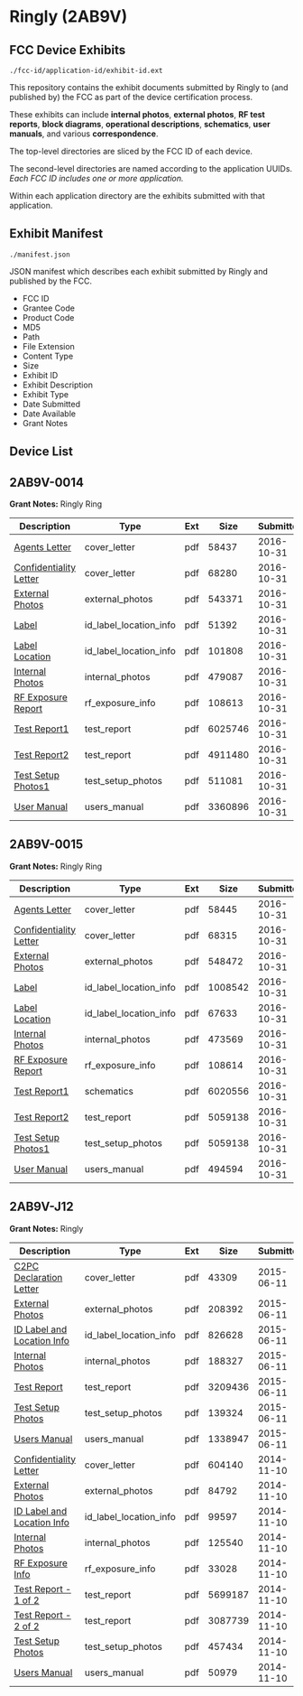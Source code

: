 # Ringly (2AB9V)
## FCC Device Exhibits

```
./fcc-id/application-id/exhibit-id.ext
```

This repository contains the exhibit documents submitted by Ringly to (and published by) the FCC as part of the device certification process.

These exhibits can include **internal photos**, **external photos**, **RF test reports**, **block diagrams**, **operational descriptions**, **schematics**, **user manuals**, and various **correspondence**.

The top-level directories are sliced by the FCC ID of each device.

The second-level directories are named according to the application UUIDs. *Each FCC ID includes one or more application.*

Within each application directory are the exhibits submitted with that application. 

## Exhibit Manifest

```
./manifest.json
```

JSON manifest which describes each exhibit submitted by Ringly and published by the FCC.

- FCC ID
- Grantee Code
- Product Code
- MD5
- Path
- File Extension
- Content Type
- Size
- Exhibit ID
- Exhibit Description
- Exhibit Type
- Date Submitted
- Date Available
- Grant Notes

## Device List
## 2AB9V-0014
**Grant Notes:** Ringly Ring

| Description | Type | Ext | Size | Submitted | Available |
| ----------- | ---- | --- | ---- | --------- | --------- |
| [Agents Letter](2AB9V-0014/3a916e9b6807046413f80be06f3e4a6f/3181292.pdf) | cover_letter | pdf | 58437 | 2016-10-31 | 2016-10-31 |
| [Confidentiality Letter](2AB9V-0014/3a916e9b6807046413f80be06f3e4a6f/3181305.pdf) | cover_letter | pdf | 68280 | 2016-10-31 | 2016-10-31 |
| [External Photos](2AB9V-0014/3a916e9b6807046413f80be06f3e4a6f/3181282.pdf) | external_photos | pdf | 543371 | 2016-10-31 | 2016-10-31 |
| [Label](2AB9V-0014/3a916e9b6807046413f80be06f3e4a6f/3181279.pdf) | id_label_location_info | pdf | 51392 | 2016-10-31 | 2016-10-31 |
| [Label Location](2AB9V-0014/3a916e9b6807046413f80be06f3e4a6f/3181281.pdf) | id_label_location_info | pdf | 101808 | 2016-10-31 | 2016-10-31 |
| [Internal Photos](2AB9V-0014/3a916e9b6807046413f80be06f3e4a6f/3181289.pdf) | internal_photos | pdf | 479087 | 2016-10-31 | 2017-03-25 |
| [RF Exposure Report](2AB9V-0014/3a916e9b6807046413f80be06f3e4a6f/3181290.pdf) | rf_exposure_info | pdf | 108613 | 2016-10-31 | 2016-10-31 |
| [Test Report1](2AB9V-0014/3a916e9b6807046413f80be06f3e4a6f/3181285.pdf) | test_report | pdf | 6025746 | 2016-10-31 | 2016-10-31 |
| [Test Report2](2AB9V-0014/3a916e9b6807046413f80be06f3e4a6f/3181286.pdf) | test_report | pdf | 4911480 | 2016-10-31 | 2016-10-31 |
| [Test Setup Photos1](2AB9V-0014/3a916e9b6807046413f80be06f3e4a6f/3181287.pdf) | test_setup_photos | pdf | 511081 | 2016-10-31 | 2016-10-31 |
| [User Manual](2AB9V-0014/3a916e9b6807046413f80be06f3e4a6f/3181288.pdf) | users_manual | pdf | 3360896 | 2016-10-31 | 2016-10-31 |
## 2AB9V-0015
**Grant Notes:** Ringly Ring

| Description | Type | Ext | Size | Submitted | Available |
| ----------- | ---- | --- | ---- | --------- | --------- |
| [Agents Letter](2AB9V-0015/edbd8a253a55555cb9470b657e936720/3181342.pdf) | cover_letter | pdf | 58445 | 2016-10-31 | 2016-10-31 |
| [Confidentiality Letter](2AB9V-0015/edbd8a253a55555cb9470b657e936720/3181343.pdf) | cover_letter | pdf | 68315 | 2016-10-31 | 2016-10-31 |
| [External Photos](2AB9V-0015/edbd8a253a55555cb9470b657e936720/3181317.pdf) | external_photos | pdf | 548472 | 2016-10-31 | 2016-10-31 |
| [Label](2AB9V-0015/edbd8a253a55555cb9470b657e936720/3181310.pdf) | id_label_location_info | pdf | 1008542 | 2016-10-31 | 2016-10-31 |
| [Label Location](2AB9V-0015/edbd8a253a55555cb9470b657e936720/3181315.pdf) | id_label_location_info | pdf | 67633 | 2016-10-31 | 2016-10-31 |
| [Internal Photos](2AB9V-0015/edbd8a253a55555cb9470b657e936720/3181339.pdf) | internal_photos | pdf | 473569 | 2016-10-31 | 2017-03-25 |
| [RF Exposure Report](2AB9V-0015/edbd8a253a55555cb9470b657e936720/3181340.pdf) | rf_exposure_info | pdf | 108614 | 2016-10-31 | 2016-10-31 |
| [Test Report1](2AB9V-0015/edbd8a253a55555cb9470b657e936720/3181329.pdf) | schematics | pdf | 6020556 | 2016-10-31 | 2016-10-31 |
| [Test Report2](2AB9V-0015/edbd8a253a55555cb9470b657e936720/3181332.pdf) | test_report | pdf | 5059138 | 2016-10-31 | 2016-10-31 |
| [Test Setup Photos1	](2AB9V-0015/edbd8a253a55555cb9470b657e936720/3181332.pdf) | test_setup_photos | pdf | 5059138 | 2016-10-31 | 2016-10-31 |
| [User Manual](2AB9V-0015/edbd8a253a55555cb9470b657e936720/3181338.pdf) | users_manual | pdf | 494594 | 2016-10-31 | 2016-10-31 |
## 2AB9V-J12
**Grant Notes:** Ringly

| Description | Type | Ext | Size | Submitted | Available |
| ----------- | ---- | --- | ---- | --------- | --------- |
| [C2PC Declaration Letter](2AB9V-J12/1ceef3d7014431df499d8d4605da40ef/2644099.pdf) | cover_letter | pdf | 43309 | 2015-06-11 | 2015-06-11 |
| [External Photos](2AB9V-J12/1ceef3d7014431df499d8d4605da40ef/2644100.pdf) | external_photos | pdf | 208392 | 2015-06-11 | 2015-06-11 |
| [ID Label and Location Info](2AB9V-J12/1ceef3d7014431df499d8d4605da40ef/2644102.pdf) | id_label_location_info | pdf | 826628 | 2015-06-11 | 2015-06-11 |
| [Internal Photos](2AB9V-J12/1ceef3d7014431df499d8d4605da40ef/2644103.pdf) | internal_photos | pdf | 188327 | 2015-06-11 | 2015-06-11 |
| [Test Report](2AB9V-J12/1ceef3d7014431df499d8d4605da40ef/2644105.pdf) | test_report | pdf | 3209436 | 2015-06-11 | 2015-06-11 |
| [Test Setup Photos](2AB9V-J12/1ceef3d7014431df499d8d4605da40ef/2644106.pdf) | test_setup_photos | pdf | 139324 | 2015-06-11 | 2015-06-11 |
| [Users Manual](2AB9V-J12/1ceef3d7014431df499d8d4605da40ef/2644101.pdf) | users_manual | pdf | 1338947 | 2015-06-11 | 2015-06-11 |
| [Confidentiality Letter](2AB9V-J12/be2d1513c4fe81e846b3edd5475f5672/2440422.pdf) | cover_letter | pdf | 604140 | 2014-11-10 | 2014-11-10 |
| [External Photos](2AB9V-J12/be2d1513c4fe81e846b3edd5475f5672/2440423.pdf) | external_photos | pdf | 84792 | 2014-11-10 | 2014-11-10 |
| [ID Label and Location Info](2AB9V-J12/be2d1513c4fe81e846b3edd5475f5672/2440424.pdf) | id_label_location_info | pdf | 99597 | 2014-11-10 | 2014-11-10 |
| [Internal Photos](2AB9V-J12/be2d1513c4fe81e846b3edd5475f5672/2440425.pdf) | internal_photos | pdf | 125540 | 2014-11-10 | 2014-11-10 |
| [RF Exposure Info](2AB9V-J12/be2d1513c4fe81e846b3edd5475f5672/2440427.pdf) | rf_exposure_info | pdf | 33028 | 2014-11-10 | 2014-11-10 |
| [Test Report - 1 of 2](2AB9V-J12/be2d1513c4fe81e846b3edd5475f5672/2440430.pdf) | test_report | pdf | 5699187 | 2014-11-10 | 2014-11-10 |
| [Test Report - 2 of 2](2AB9V-J12/be2d1513c4fe81e846b3edd5475f5672/2440431.pdf) | test_report | pdf | 3087739 | 2014-11-10 | 2014-11-10 |
| [Test Setup Photos](2AB9V-J12/be2d1513c4fe81e846b3edd5475f5672/2440432.pdf) | test_setup_photos | pdf | 457434 | 2014-11-10 | 2014-11-10 |
| [Users Manual](2AB9V-J12/be2d1513c4fe81e846b3edd5475f5672/2440433.pdf) | users_manual | pdf | 50979 | 2014-11-10 | 2014-11-10 |
